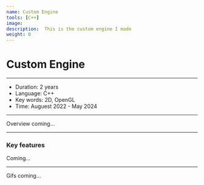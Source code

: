 ```yaml
---
name: Custom Engine
tools: [C++]
image: 
description:  This is the custom engine I made
weight: 0
---
```


# Custom Engine

***

- Duration:             2 years
- Language:             C++
- Key words:            2D, OpenGL
- Time:                 Auguest 2022 - May 2024

***

Overview coming...

***

### Key features

Coming...

***

Gifs coming...